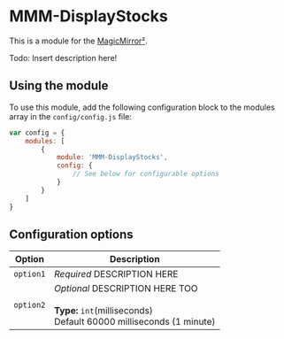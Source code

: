 # MMM-DisplayStocks

This is a module for the [MagicMirror²](https://github.com/MichMich/MagicMirror/).

Todo: Insert description here!

## Using the module

To use this module, add the following configuration block to the modules array in the `config/config.js` file:
```js
var config = {
    modules: [
        {
            module: 'MMM-DisplayStocks',
            config: {
                // See below for configurable options
            }
        }
    ]
}
```

## Configuration options

| Option           | Description
|----------------- |-----------
| `option1`        | *Required* DESCRIPTION HERE
| `option2`        | *Optional* DESCRIPTION HERE TOO <br><br>**Type:** `int`(milliseconds) <br>Default 60000 milliseconds (1 minute)
